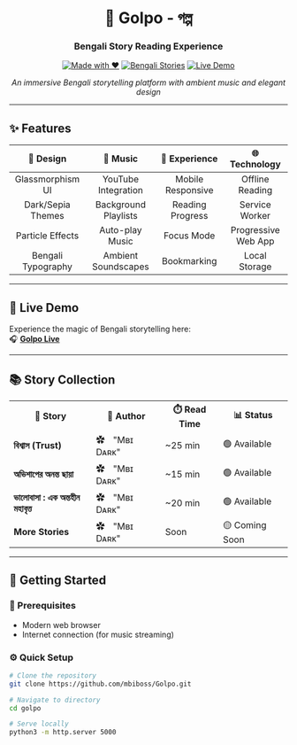 <div align="center">

# 🌟 Golpo - গল্প  
### Bengali Story Reading Experience  

[![Made with ❤️](https://img.shields.io/badge/Made%20with-❤️-ff69b4.svg?style=for-the-badge)](https://github.com/mbiboss)
[![Bengali Stories](https://img.shields.io/badge/Bengali-Stories-success?style=for-the-badge&logo=book)](https://replit.com)
[![Live Demo](https://img.shields.io/badge/Live-Demo-blue?style=for-the-badge&logo=replit)](https://mbiboss.github.io/Golpo/)

*An immersive Bengali storytelling platform with ambient music and elegant design*

---

</div>

## ✨ Features

<div align="center">

| 🎨 **Design** | 🎵 **Music** | 📱 **Experience** | 🌐 **Technology** |
|:-------------:|:------------:|:----------------:|:-----------------:|
| Glassmorphism UI | YouTube Integration | Mobile Responsive | Offline Reading |
| Dark/Sepia Themes | Background Playlists | Reading Progress | Service Worker |
| Particle Effects | Auto-play Music | Focus Mode | Progressive Web App |
| Bengali Typography | Ambient Soundscapes | Bookmarking | Local Storage |

</div>

---

## 🚀 Live Demo

Experience the magic of Bengali storytelling here:  
🎧 **[Golpo Live](https://mbiboss.github.io/Golpo/)**

---

## 📚 Story Collection

<table align="center">
<tr>
<th>📖 Story</th>
<th>👤 Author</th>
<th>⏱️ Read Time</th>
<th>📊 Status</th>
</tr>
<tr>
<td><strong>বিশ্বাস (Trust)</strong></td>
<td>✿ㅤ"MʙɪㅤDᴀʀᴋ"</td>
<td>~25 min</td>
<td>🟢 Available</td>
</tr>
<tr>
<td><strong>অভিশাপের অনন্ত ছায়া</strong></td>
<td>✿ㅤ"MʙɪㅤDᴀʀᴋ"</td>
<td>~15 min</td>
<td>🟢 Available</td>
</tr>
<tr>
<td><strong>ভালোবাসা : এক অন্তহীন মহাবৃত্ত</strong></td>
<td>✿ㅤ"MʙɪㅤDᴀʀᴋ"</td>
<td>~20 min</td>
<td>🟢 Available</td>
</tr>
<tr>
<td><strong>More Stories</strong></td>
<td>✿ㅤ"MʙɪㅤDᴀʀᴋ"</td>
<td>Soon</td>
<td>🟡 Coming Soon</td>
</tr>
</table>

---

## 🎯 Getting Started

### 🧩 Prerequisites
- Modern web browser  
- Internet connection (for music streaming)

### ⚙️ Quick Setup
```bash
# Clone the repository
git clone https://github.com/mbiboss/Golpo.git

# Navigate to directory
cd golpo

# Serve locally
python3 -m http.server 5000
